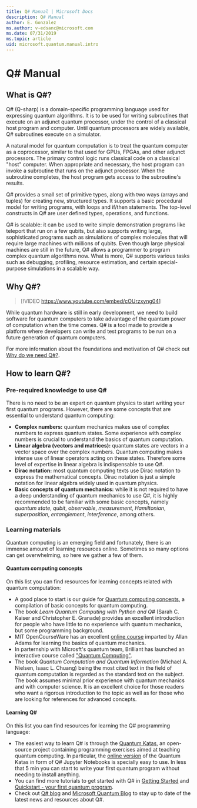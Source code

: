 ```yaml
---
title: Q# Manual | Microsoft Docs 
description: Q# Manual
author: E. Gonzalez
ms.author: v-edsanc@microsoft.com 
ms.date: 07/31/2019
ms.topic: article
uid: microsoft.quantum.manual.intro
---
```


# Q# Manual

## What is Q#?

Q# (Q-sharp) is a domain-specific programming language used for
expressing quantum algorithms.
It is to be used for writing subroutines that execute on an adjunct
quantum processor, under the control of a classical host program and computer.
Until quantum processors are widely available, Q# subroutines execute on a simulator.

A natural model for quantum computation is to treat the quantum computer
as a coprocessor, similar to that used for GPUs, FPGAs, and other adjunct
processors.
The primary control logic runs classical code on a classical "host" computer.
When appropriate and necessary, the host program can invoke a subroutine
that runs on the adjunct processor.
When the subroutine completes, the host program gets access to the
subroutine's results.

Q# provides a small set of primitive types, along with two ways
(arrays and tuples) for creating new, structured types.
It supports a basic procedural model for writing programs,
with loops and if/then statements.
The top-level constructs in Q# are user defined types, operations,
and functions.

Q# is scalable: it can be used to write simple demonstration programs like teleport that run on a few qubits, but also supports writing large, sophisticated programs such as simulations of complex molecules that will require large machines with millions of qubits. Even though large physical machines are still in the future, Q# allows a programmer to program complex quantum algorithms now. What is more, Q# supports various tasks such as debugging, profiling, resource estimation, and certain special-purpose simulations in a scalable way.

## Why Q#?

> [!VIDEO https://www.youtube.com/embed/cOUrzxyng04]

 While quantum hardware is still in early development, we need to build software for quantum computers to take advantage
 of the quantum power of computation when the time comes. Q# is a tool made to provide a platform where developers can write and test programs to be run on a future generation of quantum computers.

For more information about the foundations and motivation of Q# check out [Why do we need Q#?](https://devblogs.microsoft.com/qsharp/why-do-we-need-q/).

## How to learn Q#?

### Pre-required knowledge to use Q#

There is no need to be an expert on quantum physics to start writing your first quantum programs. However, there are some concepts that are essential to understand quantum computing:

* **Complex numbers:** quantum mechanics makes use of complex numbers to express quantum states. Some experience with complex numbers is crucial to
understand the basics of quantum computation.
* **Linear algebra (vectors and matrices):** quantum states are vectors 
  in a vector space over the complex numbers. Quantum computing makes 
  intense use of linear operators acting on these states. Therefore 
  some level of expertise in linear algebra is indispensable to use Q#.
* **Dirac notation:** most quantum computing texts use Dirac notation 
  to express the mathematical concepts. Dirac notation is just a simple 
  notation for linear algebra widely used in quantum physics.
* **Basic concepts of quantum mechanics:** while it is not required to
  have a deep understanding of quantum mechanics to use Q#, it is highly
  recommended to be familiar with some basic concepts, namely
  *quantum state*, *qubit*, *observable*, *measurement*, *Hamiltonian*,
  *superposition*, *entanglement*, *interference*, among others.  

### Learning materials

Quantum computing is an emerging field and fortunately, there is an immense amount of learning resources online. Sometimes so many options can get overwhelming, so here we gather a few of them.

#### Quantum computing concepts

On this list you can find resources for learning concepts related with quantum computation:

* A good place to start is our guide for [Quantum computing concepts](xref:microsoft.quantum.concepts.intro), a compilation of basic concepts for quantum computing.
* The book *Learn Quantum Computing with Python and Q#* (Sarah C. Kaiser and Christopher E. Granade) provides an excellent introduction for people who have little to no experience with quantum mechanics, but some programming background.
* MIT OpenCourseWare has an excellent [online course](https://www.youtube.com/playlist?list=PLUl4u3cNGP61-9PEhRognw5vryrSEVLPr) imparted by Allan Adams for learning the basics of quantum mechanics.
* In parternship with Microsft's quantum team, Brilliant has launched an interactive 
  course called ["Quantum Computing"](https://cloudblogs.microsoft.com/quantum/2019/05/23/microsoft-brilliant-team-up-to-offer-quantum-curriculum/).
* The book *Quantum Computation and Quantum Information* (Michael A. Nielsen, Isaac L. Chuang) being the most cited text in the field of quantum computation is regarded as the standard text on the subject. The book assumes minimal prior experience with quantum mechanics and with computer science. It is an excellent choice for those readers who want a rigorous introduction to the topic as well as for those who are looking for references for advanced concepts.

#### Learning Q#

On this list you can find resources for learning the Q# programming language:

* The easiest way to learn Q# is through the [Quantum Katas](https://github.com/Microsoft/QuantumKatas/), an open-source
  project containing programming exercises aimed at teaching quantum computing.
  In particular, the [online version](https://mybinder.org/v2/gh/Microsoft/QuantumKatas/master?filepath=index.ipynb) of
  the Quantum Katas in form of Q# Jupyter Notebooks is specially easy to use. In less that 5 min you can start
  to write your first quantum program without needing to install anything.
* You can find more tutorials to get started with Q# in [Getting Started](xref:microsoft.quantum.install) and
  [Quickstart - your first quantum program](xref:microsoft.quantum.write-program).
* Check out [Q# blog](https://devblogs.microsoft.com/qsharp/) and [Microsoft Quantum Blog](https://cloudblogs.microsoft.com/quantum/?ext) to stay up to date of the latest news and resources about Q#.

